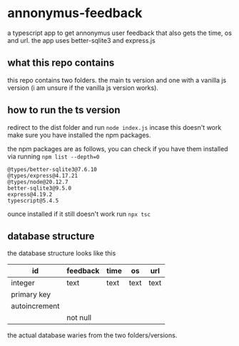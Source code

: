 # annonymus-feedback

a typescript app to get annonymus user feedback that also gets the time, os and url. the app uses better-sqlite3 and express.js

## what this repo contains

this repo contains two folders. the main ts version and one with a vanilla js version (i am unsure if the vanilla js version works).

## how to run the ts version

redirect to the dist folder and run ` node index.js ` incase this doesn't work make sure you have installed the npm packages.

the npm packages are as follows, you can check if you have them installed via running ` npm list --depth=0 `

```console
@types/better-sqlite3@7.6.10
@types/express@4.17.21
@types/node@20.12.7
better-sqlite3@9.5.0
express@4.19.2
typescript@5.4.5
```

ounce installed if it still doesn't work run ` npx tsc  `

## database structure

the database structure looks like this

| id          | feedback    | time        | os          | url         |
| ----------- | ----------- | ----------- | ----------- | ----------- |
| integer     | text        | text        | text        | text        |
| primary key |             |             |             |             |
| autoincrement |           |             |             |             |
|             | not null    |             |             |             |

the actual database waries from the two folders/versions.